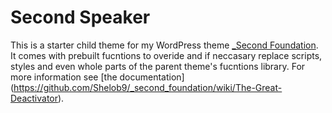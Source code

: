 Second Speaker
==============

This is a starter child theme for my WordPress theme [_Second Foundation](https://github.com/Shelob9/_second_foundation/). It comes with prebuilt fucntions to overide and if neccasary replace scripts, styles and even whole parts of the parent theme's fucntions library. For more information see [the documentation] (https://github.com/Shelob9/_second_foundation/wiki/The-Great-Deactivator).
